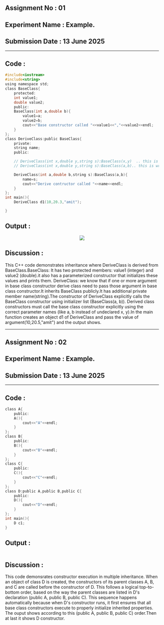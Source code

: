 ## **Assignment No : 01**
## **Experiment Name :  Example.**
## **Submission Date : 13 June 2025**
----------

## **Code :**
```C
#include<iostream>
#include<string>
using namespace std;
class BaseClass{
    protected:
    int value1;
    double value2;
    public:
    BaseClass(int a,double b){
        value1=a;
        value2=b;
        cout<<"Base constructor called "<<value1<<","<<value2<<endl;
    }   
};
class DeriveClass:public BaseClass{
    private:
    string name;
    public:

    // DeriveClass(int x,double y,string s):BaseClass(x,y)  .. this is legal..not error
    // DeriveClass(int x,double y,string s):BaseClass(a,b).. this is wrong...

    DeriveClass(int a,double b,string s):BaseClass(a,b){
        name=s;
        cout<<"Derive contructor called "<<name<<endl;
    }
};
int main(){
    DeriveClass d1(10,20.3,"amit");

}

```
## **Output :**
<p align="center">
<img src="https://github.com/user-attachments/assets/abe3ea85-1c4c-4fa9-81b0-fc23b2ffe6c5">

## **Discussion :**
This C++ code demonstrates inheritance where DeriveClass is derived from BaseClass.BaseClass: It has two protected members: value1 (integer) and value2 (double).it also has a parameterized constructor that initializes these values and prints them. DeriveClass: we know that if one or more argument in base class constructor derive class need to pass those argument in base class constructor.It inherits BaseClass publicly.It has additional private member name(string).The constructor of DeriveClass explicitly calls the BaseClass constructor using initializer list (BaseClass(a, b)). Derived class constructors must call the base class constructor explicitly using the correct parameter names (like a, b instead of undeclared x, y).In the main function creates an object d1 of DeriveClass and pass the value of argument(10,20.5,"amit") and the output shows. 






----------------------------------


## **Assignment No : 02**
## **Experiment Name :  Example.**
## **Submission Date : 13 June 2025**
----------

## **Code :**
```C
class A{
    public:
    A(){
        cout<<"A"<<endl;
    }
};
class B{
    public:
    B(){
        cout<<"B"<<endl;
    }
};
class C{
    public:
    C(){
        cout<<"C"<<endl;
    }
};
class D:public A,public B,public C{
    public:
    D(){
        cout<<"D"<<endl;
    }
};
int main(){
    D c1;
}

```
## **Output :**
<p align="center">
<img src="">

## **Discussion :**
This code demonsrates constructor execution in multiple inheritance. When an object of class D is created, the constructors of its parent classes A, B, and C are called before the constructor of D. This follows a logical top-to-bottom order, based on the way the parent classes are listed in D's declaration (public A, public B, public C). This sequence happens automatically because when D's constructor runs, it first ensures that all base class constructors execute to properly initialize inherited properties. The ouput shows according to this (public A, public B, public C) order.Then at last it shows D constructor.

 






